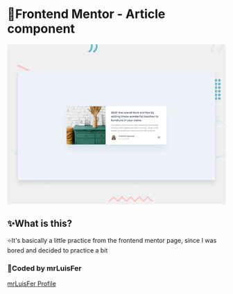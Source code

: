 # 📌Frontend Mentor - Article component

![Design preview for the Article preview component coding challenge](./docs/design/desktop-preview.jpg)

## ✨What is this?

⭐It's basically a little practice from the frontend mentor page, since I was bored and decided to practice a bit

### 📌Coded by mrLuisFer

[mrLuisFer Profile](https://github.com/mrLuisFer)
